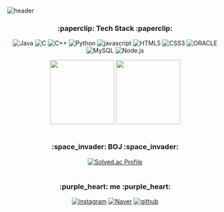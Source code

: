 
![header](https://capsule-render.vercel.app/api?type=waving&color=DCCBED&height=260&section=header&text=YeJi%20Koo&fontSize=70&fontColor=FFFFFF)

<div align=center>
<h3>:paperclip: Tech Stack :paperclip:</h3>
<img alt="Java" src ="https://img.shields.io/badge/Java-007396.svg?&style=flat-square&logo=OpenJDK&logoColor=white"/>
<img alt="C" src ="https://img.shields.io/badge/C-A8B9CC.svg?&style=flat-square&logo=C&logoColor=white"/>
<img alt="C++" src ="https://img.shields.io/badge/C++-00599C.svg?&style=flat-square&logo=C%2B%2B&logoColor=white"/>
<img alt="Python" src ="https://img.shields.io/badge/Python-3776AB.svg?&style=flat-square&logo=Python&logoColor=white"/>
<img alt="javascript" src ="https://img.shields.io/badge/javascript-F7DF1E.svg?&style=flat-square&logo=javascript&logoColor=white"/>
<img alt="HTML5" src ="https://img.shields.io/badge/HTML5-E34F26.svg?&style=flat-square&logo=HTML5&logoColor=white"/>
<img alt="CSS3" src ="https://img.shields.io/badge/CSS3-1572B6.svg?&style=flat-square&logo=CSS3&logoColor=white"/>
<img alt="ORACLE" src ="https://img.shields.io/badge/ORACLE-F80000.svg?&style=flat-square&logo=ORACLE&logoColor=white"/>
<img alt="MySQL" src ="https://img.shields.io/badge/MySQL-4479A1.svg?&style=flat-square&logo=MySQL&logoColor=white"/>
<img alt="Node.js" src ="https://img.shields.io/badge/Node.js-339933.svg?&style=flat-square&logo=Node.js&logoColor=white"/>

<p>
  <img height="150em" src="https://github-readme-stats.vercel.app/api?username=xlzbthxyjkoo&show_icons=true&include_all_commits=true&theme=material-palenight">
  <img height="150em" src="https://github-readme-stats.vercel.app/api/top-langs/?username=xlzbthxyjkoo&layout=compact&theme=material-palenight">
</p>

#
  
<h3>:space_invader: BOJ :space_invader:</h3>

[![Solved.ac Profile](http://mazassumnida.wtf/api/generate_badge?boj=xlzbthk)](https://solved.ac/xlzbthk) 


#
<h3>:purple_heart: me :purple_heart:</h3>
  
<a href="https://www.instagram.com/yejikoo/" target="_blank"><img alt="instagram" src ="https://img.shields.io/badge/instagram-E4405F.svg?&style=flat-square&logo=instagram&logoColor=white"/></a>
<a href="https://blog.naver.com/happyyj01" target="_blank"><img alt="Naver" src ="https://img.shields.io/badge/blog-03C75A.svg?&style=flat-square&logo=Naver&logoColor=white"/></a>
<a href="https://github.com/xlzbthxyjkoo" target="_blank"><img alt="github" src ="https://img.shields.io/badge/github-181717.svg?&style=flat-square&logo=github&logoColor=white"/></a>

</div>

